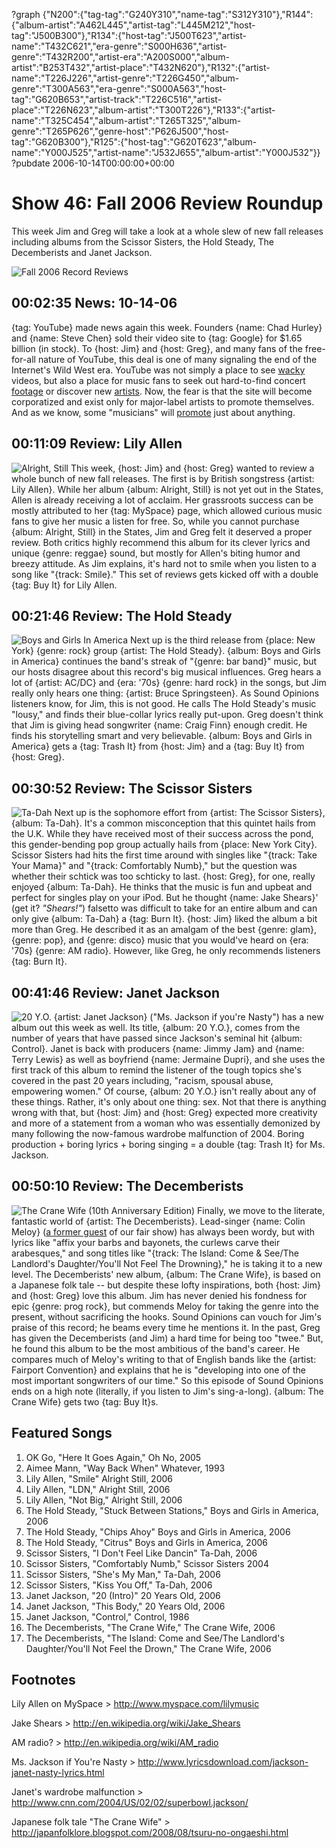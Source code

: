 ?graph {"N200":{"tag-tag":"G240Y310","name-tag":"S312Y310"},"R144":{"album-artist":"A462L445","artist-tag":"L445M212","host-tag":"J500B300"},"R134":{"host-tag":"J500T623","artist-name":"T432C621","era-genre":"S000H636","artist-genre":"T432R200","artist-era":"A200S000","album-artist":"B253T432","artist-place":"T432N620"},"R132":{"artist-name":"T226J226","artist-genre":"T226G450","album-genre":"T300A563","era-genre":"S000A563","host-tag":"G620B653","artist-track":"T226C516","artist-place":"T226N623","album-artist":"T300T226"},"R133":{"artist-name":"T325C454","album-artist":"T265T325","album-genre":"T265P626","genre-host":"P626J500","host-tag":"G620B300"},"R125":{"host-tag":"G620T623","album-name":"Y000J525","artist-name":"J532J655","album-artist":"Y000J532"}}
?pubdate 2006-10-14T00:00:00+00:00

# Show 46: Fall 2006 Review Roundup
This week Jim and Greg will take a look at a whole slew of new fall releases including albums from the Scissor Sisters, the Hold Steady, The Decemberists and Janet Jackson.

![Fall 2006 Record Reviews](http://static.soundopinions.org/images/2006/recordreviews.jpg)

## 00:02:35 News: 10-14-06
{tag: YouTube} made news again this week. Founders {name: Chad Hurley} and {name: Steve Chen} sold their video site to {tag: Google} for $1.65 billion (in stock). To {host: Jim} and {host: Greg}, and many fans of the free-for-all nature of YouTube, this deal is one of many signaling the end of the Internet's Wild West era. YouTube was not simply a place to see [wacky](https://www.youtube.com/watch?v=N2rZxCrb7iU) videos, but also a place for music fans to seek out hard-to-find concert [footage](https://www.youtube.com/watch?v=RIy8nf07UZ4&mode=related&search=feelies) or discover new [artists](https://www.youtube.com/watch?v=dTAAsCNK7RA&feature=kp). Now, the fear is that the site will become corporatized and exist only for major-label artists to promote themselves. And as we know, some "musicians" will [promote](https://www.youtube.com/watch?v=XLcPIolG_8E) just about anything.

## 00:11:09 Review: Lily Allen
![Alright, Still](http://is3.mzstatic.com/image/thumb/Music4/v4/43/f5/2d/43f52df2-8934-c345-885e-0c61745af5ec/source/600x600bb.jpg "157063999/742457583")
This week, {host: Jim} and {host: Greg} wanted to review a whole bunch of new fall releases. The first is by British songstress {artist: Lily Allen}. While her album {album: Alright, Still} is not yet out in the States, Allen is already receiving a lot of acclaim. Her grassroots success can be mostly attributed to her {tag: MySpace} page, which allowed curious music fans to give her music a listen for free. So, while you cannot purchase {album: Alright, Still} in the States, Jim and Greg felt it deserved a proper review. Both critics highly recommend this album for its clever lyrics and unique {genre: reggae} sound, but mostly for Allen's biting humor and breezy attitude. As Jim explains, it's hard not to smile when you listen to a song like "{track: Smile}." This set of reviews gets kicked off with a double {tag: Buy It} for Lily Allen.

## 00:21:46 Review: The Hold Steady
![Boys and Girls In America](https://upload.wikimedia.org/wikipedia/en/5/52/The_Hold_Steady_-_Boys_and_Girls_in_America_cover.jpg "19552743/382884371")
Next up is the third release from {place: New York} {genre: rock} group {artist: The Hold Steady}. {album: Boys and Girls in America} continues the band's streak of "{genre: bar band}" music, but our hosts disagree about this record's big musical influences. Greg hears a lot of {artist: AC/DC} and {era: '70s} {genre: hard rock} in the songs, but Jim really only hears one thing: {artist: Bruce Springsteen}. As Sound Opinions listeners know, for Jim, this is not good. He calls The Hold Steady's music "lousy," and finds their blue-collar lyrics really put-upon. Greg doesn't think that Jim is giving head songwriter {name: Craig Finn} enough credit. He finds his storytelling smart and very believable. {album: Boys and Girls in America} gets a {tag: Trash It} from {host: Jim} and a {tag: Buy It} from {host: Greg}.

## 00:30:52 Review: The Scissor Sisters
![Ta-Dah](http://is1.mzstatic.com/image/thumb/Music/v4/f0/37/75/f03775ee-2067-b407-9358-9d6f3ed4d54f/source/600x600bb.jpg "5610556/193143577")
Next up is the sophomore effort from {artist: The Scissor Sisters}, {album: Ta-Dah}. It's a common misconception that this quintet hails from the U.K. While they have received most of their success across the pond, this gender-bending pop group actually hails from {place: New York City}. Scissor Sisters had hits the first time around with singles like "{track: Take Your Mama}" and "{track: Comfortably Numb}," but the question was whether their schtick was too schticky to last. {host: Greg}, for one, really enjoyed {album: Ta-Dah}. He thinks that the music is fun and upbeat and perfect for singles play on your iPod. But he thought {name: Jake Shears}' (get it? *"Shears!"*) falsetto was difficult to take for an entire album and can only give {album: Ta-Dah} a {tag: Burn It}. {host: Jim} liked the album a bit more than Greg. He described it as an amalgam of the best {genre: glam}, {genre: pop}, and {genre: disco} music that you would've heard on {era: '70s} {genre: AM radio}. However, like Greg, he only recommends listeners {tag: Burn It}.

## 00:41:46 Review: Janet Jackson
![20 Y.O.](http://is4.mzstatic.com/image/thumb/Music6/v4/3c/b4/e8/3cb4e808-0f7e-5a6b-5159-025e6ce427c2/source/600x600bb.jpg "1272779/724639781")
{artist: Janet Jackson} ("Ms. Jackson if you're Nasty") has a new album out this week as well. Its title, {album: 20 Y.O.}, comes from the number of years that have passed since Jackson's seminal hit {album: Control}. Janet is back with producers {name: Jimmy Jam} and {name: Terry Lewis} as well as boyfriend {name: Jermaine Dupri}, and she uses the first track of this album to remind the listener of the tough topics she's covered in the past 20 years including, "racism, spousal abuse, empowering women." Of course, {album: 20 Y.O.} isn't really about any of these things. Rather, it's only about one thing: sex. Not that there is anything wrong with that, but {host: Jim} and {host: Greg} expected more creativity and more of a statement from a woman who was essentially demonized by many following the now-famous wardrobe malfunction of 2004. Boring production + boring lyrics + boring singing = a double {tag: Trash It} for Ms. Jackson.

## 00:50:10 Review: The Decemberists
![The Crane Wife (10th Anniversary Edition)](http://is5.mzstatic.com/image/thumb/Music71/v4/f7/5a/f7/f75af714-8059-a52e-c7ba-00c9ae864b0c/source/600x600bb.jpg "3205453/1182002845")
Finally, we move to the literate, fantastic world of {artist: The Decemberists}. Lead-singer {name: Colin Meloy} ([a former guest](show/9/) of our fair show) has always been wordy, but with lyrics like "affix your barbs and bayonets, the curlews carve their arabesques," and song titles like "{track: The Island: Come & See/The Landlord's Daughter/You'll Not Feel The Drowning}," he is taking it to a new level. The Decemberists' new album, {album: The Crane Wife}, is based on a Japanese folk tale -- but despite these lofty inspirations, both {host: Jim} and {host: Greg} love this album. Jim has never denied his fondness for epic {genre: prog rock}, but commends Meloy for taking the genre into the present, without sacrificing the hooks. Sound Opinions can vouch for Jim's praise of this record; he beams every time he mentions it. In the past, Greg has given the Decemberists (and Jim) a hard time for being too "twee." But, he found this album to be the most ambitious of the band's career. He compares much of Meloy's writing to that of English bands like the {artist: Fairport Convention} and explains that he is "developing into one of the most important songwriters of our time." So this episode of Sound Opinions ends on a high note (literally, if you listen to Jim's sing-a-long). {album: The Crane Wife} gets two {tag: Buy It}s.

## Featured Songs
1. OK Go, "Here It Goes Again," Oh No, 2005
2. Aimee Mann, "Way Back When" Whatever, 1993
3. Lily Allen, "Smile" Alright Still, 2006
4. Lily Allen, "LDN," Alright Still, 2006
5. Lily Allen, "Not Big," Alright Still, 2006
6. The Hold Steady, "Stuck Between Stations," Boys and Girls in America, 2006
7. The Hold Steady, "Chips Ahoy" Boys and Girls in America, 2006
8. The Hold Steady, "Citrus" Boys and Girls in America, 2006
9. Scissor Sisters, "I Don't Feel Like Dancin" Ta-Dah, 2006
10. Scissor Sisters, "Comfortably Numb," Scissor Sisters 2004
11. Scissor Sisters, "She's My Man," Ta-Dah, 2006
12. Scissor Sisters, "Kiss You Off," Ta-Dah, 2006
13. Janet Jackson, "20 (Intro)" 20 Years Old, 2006
14. Janet Jackson, "This Body," 20 Years Old, 2006
15. Janet Jackson, "Control," Control, 1986
16. The Decemberists, "The Crane Wife," The Crane Wife, 2006
17. The Decemberists, "The Island: Come and See/The Landlord's Daughter/You'll Not Feel the Drown," The Crane Wife, 2006

## Footnotes

Lily Allen on MySpace > http://www.myspace.com/lilymusic

Jake Shears > http://en.wikipedia.org/wiki/Jake_Shears

AM radio? > http://en.wikipedia.org/wiki/AM_radio

Ms. Jackson if You're Nasty > http://www.lyricsdownload.com/jackson-janet-nasty-lyrics.html

Janet's wardrobe malfunction > http://www.cnn.com/2004/US/02/02/superbowl.jackson/

Japanese folk tale "The Crane Wife" > http://japanfolklore.blogspot.com/2008/08/tsuru-no-ongaeshi.html